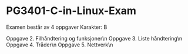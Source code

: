 # PG3401-C-in-Linux-Exam

Examen består av 4 oppgaver
Karakter: B


Oppgave 2. Filhåndtering og funksjoner\n 
Oppgave 3. Liste håndtering\n
Oppgave 4. Tråder\n 
Oppgave 5. Nettverk\n 
